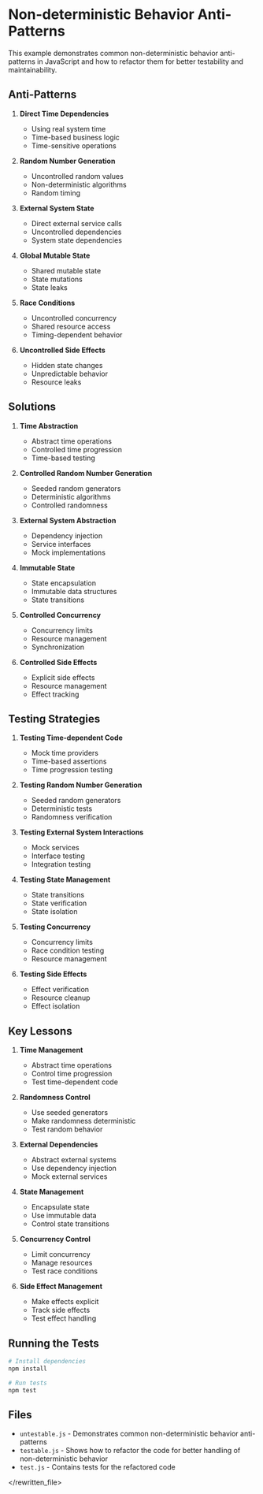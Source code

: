 # Non-deterministic Behavior Anti-Patterns

This example demonstrates common non-deterministic behavior anti-patterns in JavaScript and how to refactor them for better testability and maintainability.

## Anti-Patterns

1. **Direct Time Dependencies**

   - Using real system time
   - Time-based business logic
   - Time-sensitive operations

2. **Random Number Generation**

   - Uncontrolled random values
   - Non-deterministic algorithms
   - Random timing

3. **External System State**

   - Direct external service calls
   - Uncontrolled dependencies
   - System state dependencies

4. **Global Mutable State**

   - Shared mutable state
   - State mutations
   - State leaks

5. **Race Conditions**

   - Uncontrolled concurrency
   - Shared resource access
   - Timing-dependent behavior

6. **Uncontrolled Side Effects**
   - Hidden state changes
   - Unpredictable behavior
   - Resource leaks

## Solutions

1. **Time Abstraction**

   - Abstract time operations
   - Controlled time progression
   - Time-based testing

2. **Controlled Random Number Generation**

   - Seeded random generators
   - Deterministic algorithms
   - Controlled randomness

3. **External System Abstraction**

   - Dependency injection
   - Service interfaces
   - Mock implementations

4. **Immutable State**

   - State encapsulation
   - Immutable data structures
   - State transitions

5. **Controlled Concurrency**

   - Concurrency limits
   - Resource management
   - Synchronization

6. **Controlled Side Effects**
   - Explicit side effects
   - Resource management
   - Effect tracking

## Testing Strategies

1. **Testing Time-dependent Code**

   - Mock time providers
   - Time-based assertions
   - Time progression testing

2. **Testing Random Number Generation**

   - Seeded random generators
   - Deterministic tests
   - Randomness verification

3. **Testing External System Interactions**

   - Mock services
   - Interface testing
   - Integration testing

4. **Testing State Management**

   - State transitions
   - State verification
   - State isolation

5. **Testing Concurrency**

   - Concurrency limits
   - Race condition testing
   - Resource management

6. **Testing Side Effects**
   - Effect verification
   - Resource cleanup
   - Effect isolation

## Key Lessons

1. **Time Management**

   - Abstract time operations
   - Control time progression
   - Test time-dependent code

2. **Randomness Control**

   - Use seeded generators
   - Make randomness deterministic
   - Test random behavior

3. **External Dependencies**

   - Abstract external systems
   - Use dependency injection
   - Mock external services

4. **State Management**

   - Encapsulate state
   - Use immutable data
   - Control state transitions

5. **Concurrency Control**

   - Limit concurrency
   - Manage resources
   - Test race conditions

6. **Side Effect Management**
   - Make effects explicit
   - Track side effects
   - Test effect handling

## Running the Tests

```bash
# Install dependencies
npm install

# Run tests
npm test
```

## Files

- `untestable.js` - Demonstrates common non-deterministic behavior anti-patterns
- `testable.js` - Shows how to refactor the code for better handling of non-deterministic behavior
- `test.js` - Contains tests for the refactored code

</rewritten_file>
